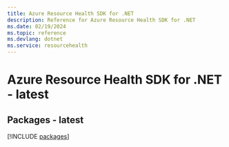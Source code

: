 ```yaml
---
title: Azure Resource Health SDK for .NET
description: Reference for Azure Resource Health SDK for .NET
ms.date: 02/19/2024
ms.topic: reference
ms.devlang: dotnet
ms.service: resourcehealth
---
```

# Azure Resource Health SDK for .NET - latest
## Packages - latest
[!INCLUDE [packages](resource-health-index.md)]